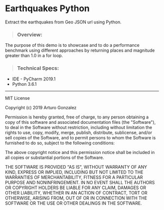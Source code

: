 # Earthquakes Python #
Extract the earthquakes from Geo JSON url using Python.

> ### Overview:
The purpose of this demo is to showcase and to do a performance benchmark using different approaches by
returning places and magnitude greater than 1.0 in a for loop.

> ### Technical Specs:
- IDE - PyCharm 2019.1
- Python 3.6.1

----

MIT License

Copyright (c) 2019 Arturo Gonzalez

Permission is hereby granted, free of charge, to any person obtaining a copy of this software and associated documentation files (the "Software"), to deal in the Software without restriction, including without limitation the rights to use, copy, modify, merge, publish, distribute, sublicense, and/or sell copies of the Software, and to permit persons to whom the Software is furnished to do so, subject to the following conditions:

The above copyright notice and this permission notice shall be included in all copies or substantial portions of the Software.

THE SOFTWARE IS PROVIDED "AS IS", WITHOUT WARRANTY OF ANY KIND, EXPRESS OR IMPLIED, INCLUDING BUT NOT LIMITED TO THE WARRANTIES OF MERCHANTABILITY, FITNESS FOR A PARTICULAR PURPOSE AND NONINFRINGEMENT. IN NO EVENT SHALL THE AUTHORS OR COPYRIGHT HOLDERS BE LIABLE FOR ANY CLAIM, DAMAGES OR OTHER LIABILITY, WHETHER IN AN ACTION OF CONTRACT, TORT OR OTHERWISE, ARISING FROM, OUT OF OR IN CONNECTION WITH THE SOFTWARE OR THE USE OR OTHER DEALINGS IN THE SOFTWARE.